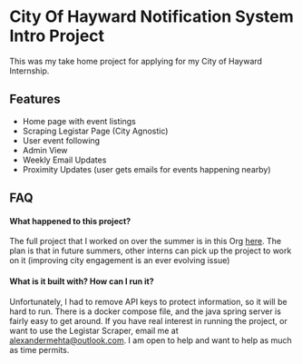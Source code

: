 
# City Of Hayward Notification System Intro Project

This was my take home project for applying for my City of Hayward Internship. 




## Features

- Home page with event listings
- Scraping Legistar Page (City Agnostic)
- User event following
- Admin View
- Weekly Email Updates
- Proximity Updates (user gets emails for events happening nearby)



## FAQ

#### What happened to this project?

The full project that I worked on over the summer is in this Org [here](https://github.com/Pilotcity-2021).
The plan is that in future summers, other interns can pick up the project to work on it (improving city engagement is an ever evolving issue)
#### What is it built with? How can I run it?

Unfortunately, I had to remove API keys to protect information, so it will be hard to run. There is a docker compose file, and the java spring server is fairly easy to get around. If you have real interest in running the project, or want to use the Legistar Scraper, email me at alexandermehta@outlook.com. I am open to help and want to help as much as time permits. 




